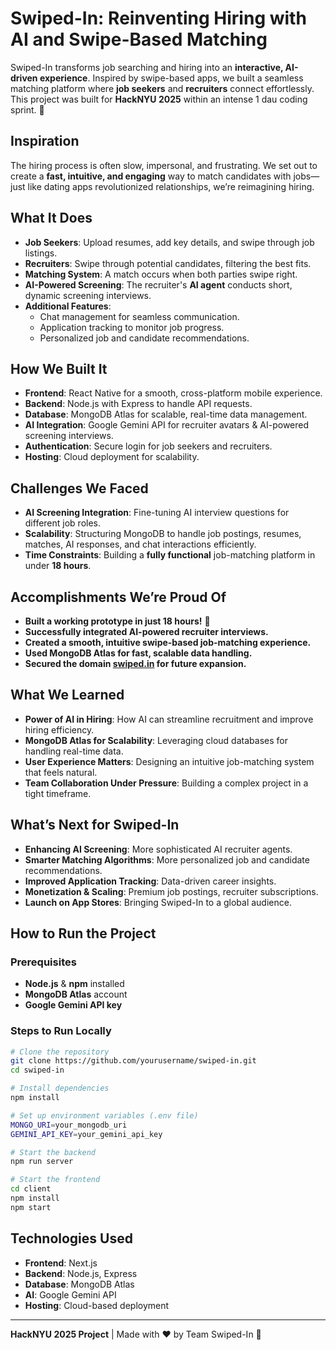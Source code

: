 # Swiped-In: Reinventing Hiring with AI and Swipe-Based Matching

Swiped-In transforms job searching and hiring into an **interactive, AI-driven experience**. Inspired by swipe-based apps, we built a seamless matching platform where **job seekers** and **recruiters** connect effortlessly. This project was built for **HackNYU 2025** within an intense 1 dau coding sprint. 🚀

## Inspiration
The hiring process is often slow, impersonal, and frustrating. We set out to create a **fast, intuitive, and engaging** way to match candidates with jobs—just like dating apps revolutionized relationships, we’re reimagining hiring.

## What It Does
- **Job Seekers**: Upload resumes, add key details, and swipe through job listings.
- **Recruiters**: Swipe through potential candidates, filtering the best fits.
- **Matching System**: A match occurs when both parties swipe right.
- **AI-Powered Screening**: The recruiter's **AI agent** conducts short, dynamic screening interviews.
- **Additional Features**:
  - Chat management for seamless communication.
  - Application tracking to monitor job progress.
  - Personalized job and candidate recommendations.

## How We Built It
- **Frontend**: React Native for a smooth, cross-platform mobile experience.
- **Backend**: Node.js with Express to handle API requests.
- **Database**: MongoDB Atlas for scalable, real-time data management.
- **AI Integration**: Google Gemini API for recruiter avatars & AI-powered screening interviews.
- **Authentication**: Secure login for job seekers and recruiters.
- **Hosting**: Cloud deployment for scalability.

## Challenges We Faced
- **AI Screening Integration**: Fine-tuning AI interview questions for different job roles.
- **Scalability**: Structuring MongoDB to handle job postings, resumes, matches, AI responses, and chat interactions efficiently.
- **Time Constraints**: Building a **fully functional** job-matching platform in under **18 hours**.

## Accomplishments We’re Proud Of
- **Built a working prototype in just 18 hours!** 🚀
- **Successfully integrated AI-powered recruiter interviews.**
- **Created a smooth, intuitive swipe-based job-matching experience.**
- **Used MongoDB Atlas for fast, scalable data handling.**
- **Secured the domain [swiped.in](http://swiped.in) for future expansion.**

## What We Learned
- **Power of AI in Hiring**: How AI can streamline recruitment and improve hiring efficiency.
- **MongoDB Atlas for Scalability**: Leveraging cloud databases for handling real-time data.
- **User Experience Matters**: Designing an intuitive job-matching system that feels natural.
- **Team Collaboration Under Pressure**: Building a complex project in a tight timeframe.

## What’s Next for Swiped-In
- **Enhancing AI Screening**: More sophisticated AI recruiter agents.
- **Smarter Matching Algorithms**: More personalized job and candidate recommendations.
- **Improved Application Tracking**: Data-driven career insights.
- **Monetization & Scaling**: Premium job postings, recruiter subscriptions.
- **Launch on App Stores**: Bringing Swiped-In to a global audience.

## How to Run the Project
### Prerequisites
- **Node.js** & **npm** installed
- **MongoDB Atlas** account
- **Google Gemini API key**

### Steps to Run Locally
```sh
# Clone the repository
git clone https://github.com/yourusername/swiped-in.git
cd swiped-in

# Install dependencies
npm install

# Set up environment variables (.env file)
MONGO_URI=your_mongodb_uri
GEMINI_API_KEY=your_gemini_api_key

# Start the backend
npm run server

# Start the frontend
cd client
npm install
npm start
```

## Technologies Used
- **Frontend**: Next.js
- **Backend**: Node.js, Express
- **Database**: MongoDB Atlas
- **AI**: Google Gemini API
- **Hosting**: Cloud-based deployment

---
**HackNYU 2025 Project** | Made with ❤️ by Team Swiped-In 🚀
